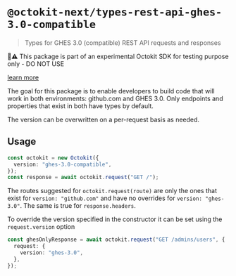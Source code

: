 # `@octokit-next/types-rest-api-ghes-3.0-compatible`

> Types for GHES 3.0 (compatible) REST API requests and responses

🚫⚠️ This package is part of an experimental Octokit SDK for testing purpose only - DO NOT USE

[learn more](https://github.com/octokit/octokit-next.js)

The goal for this package is to enable developers to build code that will work in both environments: github.com and GHES 3.0. Only endpoints and properties that exist in both have types by default.

The version can be overwritten on a per-request basis as needed.

## Usage

```ts
const octokit = new Octokit({
  version: "ghes-3.0-compatible",
});
const response = await octokit.request("GET /");
```

The routes suggested for `octokit.request(route)` are only the ones that exist for `version: "github.com"` and have no overrides for `version: "ghes-3.0"`. The same is true for `response.headers`.

To override the version specified in the constructor it can be set using the `request.version` option

```ts
const ghesOnlyResponse = await octokit.request("GET /admins/users", {
  request: {
    version: "ghes-3.0",
  },
});
```
